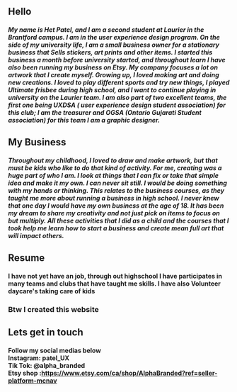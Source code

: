 ## Hello
##### My name is Het Patel, and I am a second student at Laurier in the Brantford campus. I am in the user experience design program. On the side of my university life, I am a small business owner for a stationary business that Sells stickers, art prints and other items. I started this business a month before university started, and throughout learn I have also been running my business on Etsy. My company focuses a lot on artwork that I create myself. Growing up, I loved making art and doing new creations. I loved to play different sports and try new things, I played Ultimate frisbee during high school, and I want to continue playing in university on the Laurier team. I am also part of two excellent teams, the first one being UXDSA ( user experience design student association) for this club; I am the treasurer and OGSA (Ontario Gujarati Student association) for this team I am a graphic designer. 

## My Business 
##### Throughout my childhood, I loved to draw and make artwork, but that must be kids who like to do that kind of activity. For me, creating was a huge part of who I am. I look at things that I can fix or take that simple idea and make it my own. I can never sit still. I would be doing something with my hands or thinking. This relates to the business courses, as they taught me more about running a business in high school. I never knew that one day I would have my own business at the age of 18. It has been my dream to share my creativity and not just pick on items to focus on but multiply. All these activities that I did as a child and the courses that I took help me learn how to start a business and create mean full art that will impact others. 

## Resume 
#### I have not yet have an job, through out highschool I have participates in many teams and clubs that have taught me skills. I have also Volunteer daycare's taking care of kids 

### Btw I created this website






## Lets get in touch  
#### Follow my social medias below <br> Instagram: patel_UX <br> Tik Tok: @alpha_branded <br> Etsy shop :https://www.etsy.com/ca/shop/AlphaBranded?ref=seller-platform-mcnav

